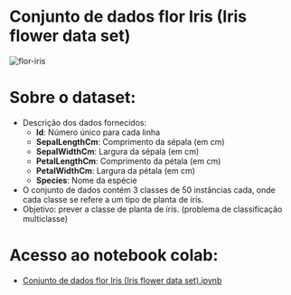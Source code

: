 # Conjunto de dados flor Iris (Iris flower data set)

![flor-iris](https://raw.githubusercontent.com/vilelas/projetos-ciencia-de-dados/main/Conjunto%20de%20dados%20flor%20Iris/imagens/flor-iris.png)

# Sobre o dataset: 

* Descrição dos dados fornecidos:
  - **Id**: Número único para cada linha
  - **SepalLengthCm**: Comprimento da sépala (em cm)
  - **SepalWidthCm**: Largura da sépala (em cm)
  - **PetalLengthCm**: Comprimento da pétala (em cm)
  - **PetalWidthCm**: Largura da pétala (em cm)
  - **Species**: Nome da espécie
* O conjunto de dados contém 3 classes de 50 instâncias cada, onde cada classe se refere a um tipo de planta de íris. 
* Objetivo: prever a classe de planta de íris. (problema de classificação multiclasse)

# Acesso ao notebook colab:
* [Conjunto de dados flor Iris (Iris flower data set).ipynb](https://github.com/vilelas/projetos-ciencia-de-dados/blob/main/Conjunto%20de%20dados%20flor%20Iris/notebook%20colab/Conjunto_de_dados_flor_Iris_(Iris_flower_data_set).ipynb)